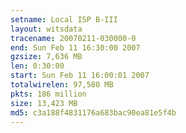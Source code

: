 ```yaml
---
setname: Local ISP B-III
layout: witsdata
tracename: 20070211-030000-0
end: Sun Feb 11 16:30:00 2007
gzsize: 7,636 MB
len: 0:30:00
start: Sun Feb 11 16:00:01 2007
totalwirelen: 97,580 MB
pkts: 186 million
size: 13,423 MB
md5: c3a188f4831176a683bac90ea81e5f4b
---
```

